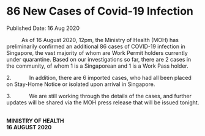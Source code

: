 <html>
    <meta http-equiv="Content-Type" content="text/html; charset=utf-8"/>
    <meta charset="utf-8"/>
    <title>86 New Cases of Covid-19 Infection </title>
    <body><h1>86 New Cases of Covid-19 Infection </h1>
    <p>Published Date: 16 Aug 2020</p> <p>&nbsp; &nbsp; &nbsp; &nbsp; &nbsp; As of 16 August 2020, 12pm, the Ministry of Health (MOH) has preliminarily confirmed an additional 86 cases of COVID-19 infection in Singapore, the vast majority of whom are Work Permit holders currently under quarantine. Based on our investigations so far, there are 2 cases in the community, of whom 1 is a Singaporean and 1 is a Work Pass holder.</p><p>2.&nbsp;&nbsp;&nbsp;&nbsp;&nbsp;&nbsp;&nbsp;&nbsp;&nbsp;&nbsp;&nbsp; In addition, there are 6 imported cases, who had all been placed on Stay-Home Notice or isolated upon arrival in Singapore.&nbsp;<br></p><p>3.&nbsp;&nbsp;&nbsp;&nbsp;&nbsp;&nbsp;&nbsp;&nbsp;&nbsp;&nbsp;&nbsp; We are still working through the details of the cases, and further updates will be shared via the MOH press release that will be issued tonight.<br></p><p><strong><br>MINISTRY OF HEALTH<br></strong><strong>16 AUGUST 2020</strong></p></body>
</html>